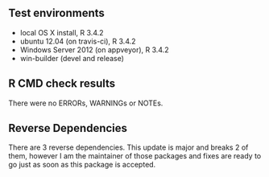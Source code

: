 ## Test environments
* local OS X install, R 3.4.2
* ubuntu 12.04 (on travis-ci), R 3.4.2
* Windows Server 2012 (on appveyor), R 3.4.2
* win-builder (devel and release)

## R CMD check results
There were no ERRORs, WARNINGs or NOTEs.

## Reverse Dependencies
There are 3 reverse dependencies. This update is major and breaks 2 of them, however I am the maintainer of those packages and fixes are ready to go just as soon as this package is accepted. 
